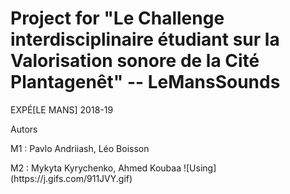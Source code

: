 # Project for "Le Challenge interdisciplinaire étudiant sur la Valorisation sonore de la Cité Plantagenêt" -- LeMansSounds
<p> EXPÉ[LE MANS] 2018-19
<p> Autors
<p> M1 : Pavlo Andriiash, Léo Boisson
<p> M2 : Mykyta Kyrychenko, Ahmed Koubaa
![Using](https://j.gifs.com/911JVY.gif)
